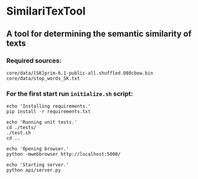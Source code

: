 # SimilariTexTool 
## A tool for determining the semantic similarity of texts

### Required sources:
```
core/data/[SK]prim-6.1-public-all.shuffled.080cbow.bin
core/data/stop_words_SK.txt
```


### For the first start run `initialize.sh` script:
```
echo 'Installing requirements.'
pip install -r requirements.txt

echo 'Running unit tests.'
cd ./tests/
./test.sh
cd ..

echo 'Opening browser.'	
python -mwebbrowser http://localhost:5000/

echo 'Starting server.'	
python api/server.py
```
